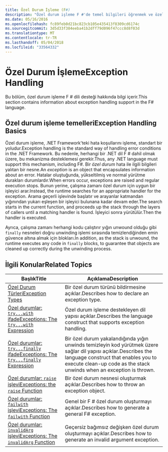 ```yaml
---
title: Özel Durum İşleme (F#)
description: "Özel durum işleme F #'de temel bilgileri öğrenmek ve özel durum işleme deyimleri ve işlevleri bağlantılarını bulabilirsiniz."
ms.date: 05/16/2016
ms.openlocfilehash: fc89feb0d21bc823cb105e435413f8309cd6174c
ms.sourcegitcommit: 3d5d33f384eeba41b2dff79d096f47ccc8d8f03d
ms.translationtype: MT
ms.contentlocale: tr-TR
ms.lasthandoff: 05/04/2018
ms.locfileid: "33564332"
---
```

# <a name="exception-handling"></a><span data-ttu-id="dbc52-103">Özel Durum İşleme</span><span class="sxs-lookup"><span data-stu-id="dbc52-103">Exception Handling</span></span>

<span data-ttu-id="dbc52-104">Bu bölüm, özel durum işleme F # dili desteği hakkında bilgi içerir.</span><span class="sxs-lookup"><span data-stu-id="dbc52-104">This section contains information about exception handling support in the F# language.</span></span>


## <a name="exception-handling-basics"></a><span data-ttu-id="dbc52-105">Özel durum işleme temelleri</span><span class="sxs-lookup"><span data-stu-id="dbc52-105">Exception Handling Basics</span></span>
<span data-ttu-id="dbc52-106">Özel durum işleme, .NET Framework'teki hata koşullarını işleme, standart bir yoludur.</span><span class="sxs-lookup"><span data-stu-id="dbc52-106">Exception handling is the standard way of handling error conditions in the .NET Framework.</span></span> <span data-ttu-id="dbc52-107">Bu nedenle, herhangi bir .NET dil F # dahil olmak üzere, bu mekanizma desteklemesi gerekir.</span><span class="sxs-lookup"><span data-stu-id="dbc52-107">Thus, any .NET language must support this mechanism, including F#.</span></span> <span data-ttu-id="dbc52-108">Bir *özel durum* hata ile ilgili bilgileri yalıtan bir nesne.</span><span class="sxs-lookup"><span data-stu-id="dbc52-108">An *exception* is an object that encapsulates information about an error.</span></span> <span data-ttu-id="dbc52-109">Hatalar oluştuğunda, yükseltilmiş ve normal yürütme durakları durumlardır.</span><span class="sxs-lookup"><span data-stu-id="dbc52-109">When errors occur, exceptions are raised and regular execution stops.</span></span> <span data-ttu-id="dbc52-110">Bunun yerine, çalışma zamanı özel durum için uygun bir işleyici arar.</span><span class="sxs-lookup"><span data-stu-id="dbc52-110">Instead, the runtime searches for an appropriate handler for the exception.</span></span> <span data-ttu-id="dbc52-111">Arama geçerli işlevinde başlatır ve arayanlar katmandan yığınından yukarı eşleşen bir işleyici bulunana kadar devam eder.</span><span class="sxs-lookup"><span data-stu-id="dbc52-111">The search starts in the current function, and proceeds up the stack through the layers of callers until a matching handler is found.</span></span> <span data-ttu-id="dbc52-112">İşleyici sonra yürütülür.</span><span class="sxs-lookup"><span data-stu-id="dbc52-112">Then the handler is executed.</span></span>

<span data-ttu-id="dbc52-113">Ayrıca, çalışma zamanı herhangi kodu çalıştırır yığın unwound olduğu gibi `finally` nesneleri doğru unwinding işlemi sırasında temizlendiğinden emin güvence altına almak için blokları.</span><span class="sxs-lookup"><span data-stu-id="dbc52-113">In addition, as the stack is unwound, the runtime executes any code in `finally` blocks, to guarantee that objects are cleaned up correctly during the unwinding process.</span></span>


## <a name="related-topics"></a><span data-ttu-id="dbc52-114">İlgili Konular</span><span class="sxs-lookup"><span data-stu-id="dbc52-114">Related Topics</span></span>

|<span data-ttu-id="dbc52-115">Başlık</span><span class="sxs-lookup"><span data-stu-id="dbc52-115">Title</span></span>|<span data-ttu-id="dbc52-116">Açıklama</span><span class="sxs-lookup"><span data-stu-id="dbc52-116">Description</span></span>|
|-----|-----------|
|[<span data-ttu-id="dbc52-117">Özel Durum Türleri</span><span class="sxs-lookup"><span data-stu-id="dbc52-117">Exception Types</span></span>](exception-types.md)|<span data-ttu-id="dbc52-118">Bir özel durum türünü bildirmesine açıklar.</span><span class="sxs-lookup"><span data-stu-id="dbc52-118">Describes how to declare an exception type.</span></span>|
|[<span data-ttu-id="dbc52-119">Özel durumlar: `try...with` ifade</span><span class="sxs-lookup"><span data-stu-id="dbc52-119">Exceptions: The `try...with` Expression</span></span>](the-try-with-expression.md)|<span data-ttu-id="dbc52-120">Özel durum işleme destekleyen dil yapısı açıklar.</span><span class="sxs-lookup"><span data-stu-id="dbc52-120">Describes the language construct that supports exception handling.</span></span>|
|[<span data-ttu-id="dbc52-121">Özel durumlar: `try...finally` ifade</span><span class="sxs-lookup"><span data-stu-id="dbc52-121">Exceptions: The `try...finally` Expression</span></span>](the-try-finally-expression.md)|<span data-ttu-id="dbc52-122">Bir özel durum yakalandığında yığın unwinds temizleyin kod yürütmek üzere sağlar dil yapısı açıklar.</span><span class="sxs-lookup"><span data-stu-id="dbc52-122">Describes the language construct that enables you to execute clean-up code as the stack unwinds when an exception is thrown.</span></span>|
|[<span data-ttu-id="dbc52-123">Özel durumlar: `raise` işlevi</span><span class="sxs-lookup"><span data-stu-id="dbc52-123">Exceptions: the `raise` Function</span></span>](the-raise-Function.md)|<span data-ttu-id="dbc52-124">Bir özel durum nesnesi oluşturmak açıklar.</span><span class="sxs-lookup"><span data-stu-id="dbc52-124">Describes how to throw an exception object.</span></span>|
|[<span data-ttu-id="dbc52-125">Özel durumlar: `failwith` işlevi</span><span class="sxs-lookup"><span data-stu-id="dbc52-125">Exceptions: The `failwith` Function</span></span>](the-failwith-function.md)|<span data-ttu-id="dbc52-126">Genel bir F # özel durum oluşturmayı açıklar.</span><span class="sxs-lookup"><span data-stu-id="dbc52-126">Describes how to generate a general F# exception.</span></span>|
|[<span data-ttu-id="dbc52-127">Özel durumlar: `invalidArg` işlevi</span><span class="sxs-lookup"><span data-stu-id="dbc52-127">Exceptions: The `invalidArg` Function</span></span>](the-invalidArg-function.md)|<span data-ttu-id="dbc52-128">Geçersiz bağımsız değişken özel durum oluşturmayı açıklar.</span><span class="sxs-lookup"><span data-stu-id="dbc52-128">Describes how to generate an invalid argument exception.</span></span>|
